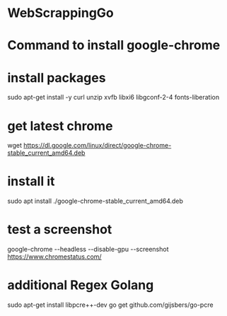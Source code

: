 # WebScrappingGo


# Command to install google-chrome

# install packages
sudo apt-get install -y curl unzip xvfb libxi6 libgconf-2-4 fonts-liberation
# get latest chrome
wget https://dl.google.com/linux/direct/google-chrome-stable_current_amd64.deb

# install it
sudo apt install ./google-chrome-stable_current_amd64.deb

# test a screenshot
google-chrome --headless --disable-gpu --screenshot https://www.chromestatus.com/


# additional Regex Golang
  sudo apt-get install libpcre++-dev
  go get github.com/gijsbers/go-pcre